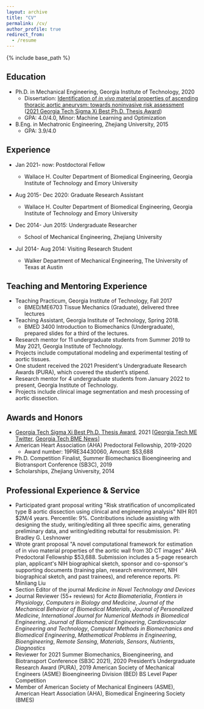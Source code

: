 ```yaml
---
layout: archive
title: "CV"
permalink: /cv/
author_profile: true
redirect_from:
  - /resume
---
```


{% include base_path %}

Education
------
* Ph.D. in Mechanical Engineering, Georgia Institute of Technology, 2020
  * Dissertation: [Identification of *in vivo* material properties of ascending thoracic aortic aneurysm: towards noninvasive risk assessment](https://smartech.gatech.edu/handle/1853/64152) ([2021 Georgia Tech Sigma Xi Best Ph.D. Thesis Award](https://cpb-us-w2.wpmucdn.com/sites.gatech.edu/dist/0/283/files/2021/03/2021-Sigma-Xi-Research-Award-Winners.final_.pdf))
  * GPA: 4.0/4.0, Minor: Machine Learning and Optimization
* B.Eng. in Mechatronic Engineering, Zhejiang University, 2015
  * GPA: 3.9/4.0

Experience
------
* Jan 2021- now: Postdoctoral Fellow
  * Wallace H. Coulter Department of Biomedical Engineering, Georgia Institute of Technology and Emory University

* Aug 2015- Dec 2020: Graduate Research Assistant
  * Wallace H. Coulter Department of Biomedical Engineering, Georgia Institute of Technology and Emory University

* Dec 2014- Jun 2015: Undergraduate Researcher
  * School of Mechanical Engineering, Zhejiang University

* Jul 2014- Aug 2014: Visiting Research Student
  * Walker Department of Mechanical Engineering, The University of Texas at Austin

Teaching and Mentoring Experience
------
* Teaching Practicum, Georgia Institute of Technology, Fall 2017
  * BMED/ME6703 Tissue Mechanics (Graduate), delivered three lectures
* Teaching Assistant, Georgia Institute of Technology, Spring 2018. 
  * BMED 3400 Introduction to Biomechanics (Undergraduate), prepared slides for a third of the lectures.
*	Research mentor for 11 undergraduate students from Summer 2019 to May 2021, Georgia Institute of Technology. 
  *	Projects include computational modeling and experimental testing of aortic tissues. 
  *	One student received the 2021 President's Undergraduate Research Awards (PURA), which covered the student’s stipend.
*	Research mentor for 4 undergraduate students from January 2022 to present, Georgia Institute of Technology. 
  *	Projects include clinical image segmentation and mesh processing of aortic dissection.

Awards and Honors
------
* [Georgia Tech Sigma Xi Best Ph.D. Thesis Award](https://cpb-us-w2.wpmucdn.com/sites.gatech.edu/dist/0/283/files/2021/03/2021-Sigma-Xi-Research-Award-Winners.final_.pdf), 2021 [[Georgia Tech ME Twitter](https://twitter.com/MEGeorgiaTech/status/1367938343640707077), [Georgia Tech BME News](https://bme.gatech.edu/bme/news/sigma-xi-honors-voit-mitchell-impactful-research-2021-awards)]
* American Heart Association (AHA) Predoctoral Fellowship, 2019-2020
  * Award number: 19PRE34430060, Amount: $53,688
* Ph.D. Competition Finalist, Summer Biomechanics Bioengineering and Biotransport Conference (SB3C), 2019
* Scholarships, Zhejiang University, 2014

Professional Experience & Service
------
* Participated grant proposal writing "Risk stratification of uncomplicated type B aortic dissection using clinical and engineering analysis" NIH R01 $2M/4 years. Percentile: 9%. Contributions include assisting with designing the study, writing/editing all three specific aims, generating preliminary data, and writing/editing rebuttal for resubmission. PI: Bradley G. Leshnower
* Wrote grant proposal "A novel computational framework for estimation of in vivo material properties of the aortic wall from 3D CT images" AHA Predoctoral Fellowship $53,688. Submission includes a 5-page research plan, applicant's NIH biographical sketch, sponsor and co-sponsor's supporting documents (training plan, research environment, NIH biographical sketch, and past trainees), and reference reports. PI: Minliang Liu
* Section Editor of the journal *Medicine in Novel Technology and Devices*
* Journal Reviewer (55+ reviews) for *Acta Biomaterialia*, *Frontiers in Physiology*, *Computers in Biology and Medicine*, *Journal of the Mechanical Behavior of Biomedical Materials*, *Journal of Personalized Medicine*, *International Journal for Numerical Methods in Biomedical Engineering*, *Journal of Biomechanical Engineering*, *Cardiovascular Engineering and Technology*, *Computer Methods in Biomechanics and Biomedical Engineering*, *Mathematical Problems in Engineering*, *Bioengineering*, *Remote Sensing*, *Materials*, *Sensors*, *Nutrients*, *Diagnostics*
* Reviewer for 2021 Summer Biomechanics, Bioengineering, and Biotransport Conference (SB3C 2021), 2020 President’s Undergraduate Research Award (PURA), 2019 American Society of Mechanical Engineers (ASME) Bioengineering Division (BED) BS Level Paper Competition
* Member of American Society of Mechanical Engineers (ASME), American Heart Association (AHA), Biomedical Engineering Society (BMES)
